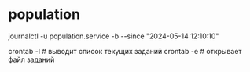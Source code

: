 # population

journalctl -u population.service -b --since "2024-05-14 12:10:10"

crontab -l # выводит список текущих заданий
crontab -e # открывает файл заданий

